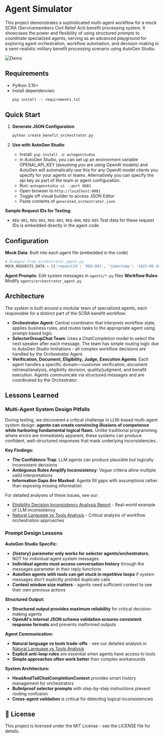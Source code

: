 # Agent Simulator

This project demonstrates a sophisticated multi-agent workflow for a mock SCRA (Servicemembers Civil Relief Act) benefit processing system. It showcases the power and flexibility of using structured prompts to coordinate specialized agents, serving as an advanced playground for exploring agent orchestration, workflow automation, and decision-making in a semi-realistic military benefit processing scenario using AutoGen Studio.

![Demo](Demo.gif)

## Requirements

- Python 3.10+
- Install dependencies:
  ```bash
  pip install -r requirements.txt
  ```

## Quick Start

1. **Generate JSON Configuration**
   ```bash
   python create_benefit_orchestrator.py
   ```

2. **Use with AutoGen Studio**
   - Install: `pip install -U autogenstudio`
   - In AutoGen Studio, you can set up an environment variable OPENAI_API_KEY (assuming you are using OpenAI models) and AutoGen will automatically use this for any OpenAI model clients you specify for your agents or teams. Alternatively you can specify the api key as part of the team or agent configuration.
   - Run: `autogenstudio ui --port 8081`
   - Open browser to `http://localhost:8081`
   - Toggle off visual builder to access JSON Editor
   - Paste contents of `generated_orchestrator.json`

**Sample Request IDs for Testing:**
- `REQ-001`, `REQ-002`, `REQ-003`, `REQ-004`, `REQ-005`
Test data for these request IDs is embedded directly in the agent code.

## Configuration

**Mock Data**: Built into each agent file (embedded in the code)
```python
# Example from orchestrator_agent.py
MOCK_REQUESTS_DATA = [{'requestId': 'REQ-001', 'timestamp': '2025-06-30T21:50:27.064084Z', ...}]
```
**Agent Prompts**: Edit system messages in `agents/*.py` files
**Workflow Rules**: Modify `agents/orchestrator_agent.py`

## Architecture

The system is built around a modular team of specialized agents, each responsible for a distinct part of the SCRA benefit workflow:

- **Orchestrator Agent**: Central coordinator that interprets workflow state, applies business rules, and routes tasks to the appropriate agent using prompt-based logic.
 - **SelectorGroupChat Team**: Uses a 
ChatCompletion model to select the 
next speaker after each message. The 
team has simple routing logic due to 
AutoGen Studio limitations - all 
complex workflow decisions are 
handled by the Orchestrator Agent.
- **Verification, Document, Eligibility, Judge, Execution Agents**: Each agent handles a specific domain—customer verification, document retrieval/analysis, eligibility decision, quality/judgment, and benefit execution. Agents communicate via structured messages and are coordinated by the Orchestrator.

## Lessons Learned

### Multi-Agent System Design Pitfalls

During testing, we discovered a critical challenge in LLM-based multi-agent system design: **agents can create convincing illusions of competence while harboring fundamental logical flaws**. Unlike traditional programming where errors are immediately apparent, these systems can produce confident, well-structured responses that mask underlying inconsistencies.

**Key Findings:**
- **The Confidence Trap**: LLM agents can produce plausible but logically inconsistent decisions
- **Ambiguous Rules Amplify Inconsistency**: Vague criteria allow multiple valid interpretations
- **Information Gaps Are Masked**: Agents fill gaps with assumptions rather than exposing missing information

For detailed analyses of these issues, see our:
- [Eligibility Decision Inconsistency Analysis Report](eligibility_decision_analysis_report.md) - Real-world example of LLM inconsistency
- [Natural Language vs Tools Analysis](natural_language_vs_tools_analysis.md) - Critical analysis of workflow orchestration approaches

### Prompt Design Lessons

**AutoGen Studio Specific:**
- **{history} parameter only works for selector agents/orchestrators**, NOT for individual agent system messages
- **Individual agents must access conversation history** through the messages parameter in their reply functions
- **AutoGen agents with tools can get stuck in repetitive loops** if system messages don't explicitly prohibit duplicate calls
- **Context window size matters** - agents need sufficient context to see their own previous actions

**Structured Output:**
- **Structured output provides maximum reliability** for critical decision-making agents
- **OpenAI's internal JSON schema validation ensures consistent response formats** and prevents malformed outputs

**Agent Communication:**
- **Natural language vs tools trade-offs** - see our detailed analysis in [Natural Language vs Tools Analysis](natural_language_vs_tools_analysis.md)
- **Explicit anti-loop rules** are essential when agents have access to tools
- **Simple approaches often work better** than complex workarounds

**System Architecture:**
- **HeadAndTailChatCompletionContext** provides smart history management for orchestrators
- **Bulletproof selector prompts** with step-by-step instructions prevent routing confusion
- **Cross-agent validation** is critical for detecting logical inconsistencies


## 📄 License

This project is licensed under the MIT License - see the LICENSE file for details.

